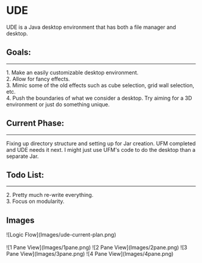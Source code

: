 # UDE
UDE is a Java desktop environment that has both a file manager and desktop.
<br/>
<h2>Goals:</h2>
<hr/>
1. Make an easily customizable desktop environment.<br/>
2. Allow for fancy effects.<br/>
3. Mimic some of the old effects such as cube selection, grid wall selection, etc. <br/>
4. Push the boundaries of what we consider a desktop. Try aiming for a 3D environment or just do something unique.
<br/>
<h2>Current Phase:</h2>
<hr/>
Fixing up directory structure and setting up for Jar creation. UFM completed and UDE needs it next.
I might just use UFM's code to do the desktop than a separate Jar.
 <br/>
<h2>Todo List:</h2>
<hr/>
2. Pretty much re-write everything.<br/>
3. Focus on modularity.
<br/>
<h2>Images</h2>
![Logic Flow](Images/ude-current-plan.png)
<br/><br/>
![1 Pane View](Images/1pane.png)
![2 Pane View](Images/2pane.png)
![3 Pane View](Images/3pane.png)
![4 Pane View](Images/4pane.png)
